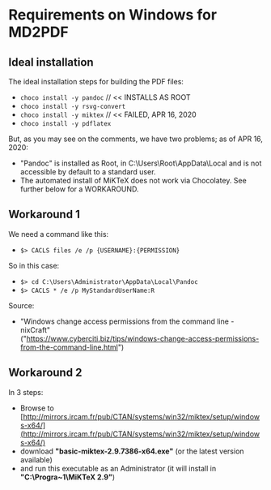# Requirements on Windows for MD2PDF

## Ideal installation

The ideal installation steps for building the PDF files:

+ `choco install -y pandoc` // << INSTALLS AS ROOT
+ `choco install -y rsvg-convert`
+ `choco install -y miktex` // << FAILED, APR 16, 2020
+ `choco install -y pdflatex`

But, as you may see on the comments, we have two problems; as of APR 16, 2020:

+ "Pandoc" is installed as Root, in C:\Users\Root\AppData\Local and is not accessible by default to a standard user.
+ The automated install of MiKTeX does not work via Chocolatey. See further below for a WORKAROUND.


## Workaround 1

We need a command like this:

+ `$> CACLS files /e /p {USERNAME}:{PERMISSION}`

So in this case:

+ `$> cd C:\Users\Administrator\AppData\Local\Pandoc`
+ `$> CACLS * /e /p MyStandardUserName:R`

Source:

+ "Windows change access permissions from the command line - nixCraft"<br/>
("https://www.cyberciti.biz/tips/windows-change-access-permissions-from-the-command-line.html")


## Workaround 2

In 3 steps:


+ Browse to [http://mirrors.ircam.fr/pub/CTAN/systems/win32/miktex/setup/windows-x64/](http://mirrors.ircam.fr/pub/CTAN/systems/win32/miktex/setup/windows-x64/)
+ download **"basic-miktex-2.9.7386-x64.exe"** (or the latest version available)
+ and run this executable as an Administrator (it will install in **"C:\Progra~1\MiKTeX 2.9"**)

